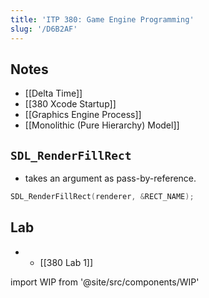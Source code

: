 ```yaml
---
title: 'ITP 380: Game Engine Programming'
slug: '/D6B2AF'
---
```


## Notes

- [[Delta Time]]
- [[380 Xcode Startup]]
- [[Graphics Engine Process]]
- [[Monolithic (Pure Hierarchy) Model]]

## `SDL_RenderFillRect`

- takes an argument as pass-by-reference.

```cpp
SDL_RenderFillRect(renderer, &RECT_NAME);
```

## Lab

- - [[380 Lab 1]]

import WIP from '@site/src/components/WIP'

<WIP />
